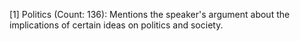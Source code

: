 [1] Politics (Count: 136): Mentions the speaker's argument about the implications of certain ideas on politics and society.
